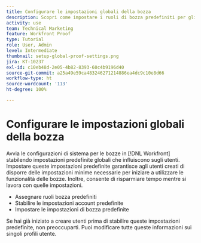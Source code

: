 ```yaml
---
title: Configurare le impostazioni globali della bozza
description: Scopri come impostare i ruoli di bozza predefiniti per gli utenti; le impostazioni account di bozza predefinite e le impostazioni di bozza predefinite per le bozze.
activity: use
team: Technical Marketing
feature: Workfront Proof
type: Tutorial
role: User, Admin
level: Intermediate
thumbnail: setup-global-proof-settings.png
jira: KT-10237
exl-id: c10eb48d-2e05-4b82-8393-60c4b9196d40
source-git-commit: a25a49e59ca483246271214886ea4dc9c10e8d66
workflow-type: ht
source-wordcount: '113'
ht-degree: 100%

---
```


# Configurare le impostazioni globali della bozza

Avvia le configurazioni di sistema per le bozze in [!DNL Workfront] stabilendo impostazioni predefinite globali che influiscono sugli utenti. Impostare queste impostazioni predefinite garantisce agli utenti creati di disporre delle impostazioni minime necessarie per iniziare a utilizzare le funzionalità delle bozze. Inoltre, consente di risparmiare tempo mentre si lavora con quelle impostazioni.

* Assegnare ruoli bozza predefiniti
* Stabilire le impostazioni account predefinite
* Impostare le impostazioni di bozza predefinite

Se hai già iniziato a creare utenti prima di stabilire queste impostazioni predefinite, non preoccuparti. Puoi modificare tutte queste informazioni sui singoli profili utente.
